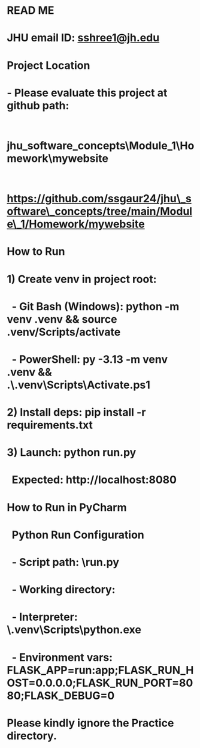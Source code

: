 # READ ME

# JHU email ID: sshree1@jh.edu

# Project Location

# \- Please evaluate this project at github path:

# &nbsp; jhu\_software\_concepts\\Module\_1\\Homework\\mywebsite

# &nbsp; https://github.com/ssgaur24/jhu\_software\_concepts/tree/main/Module\_1/Homework/mywebsite

# 

# How to Run

# 1\) Create venv in project root:

# &nbsp;  - Git Bash (Windows):  python -m venv .venv \&\& source .venv/Scripts/activate

# &nbsp;  - PowerShell:          py -3.13 -m venv .venv \&\& .\\.venv\\Scripts\\Activate.ps1

# 2\) Install deps:          pip install -r requirements.txt

# 3\) Launch:                python run.py

# &nbsp;  Expected: http://localhost:8080

# 

# How to Run in PyCharm

# &nbsp;   Python Run Configuration

# &nbsp;  - Script path:        <project>\\run.py

# &nbsp;  - Working directory:  <project>

# &nbsp;  - Interpreter:        <project>\\.venv\\Scripts\\python.exe

# &nbsp;   - Environment vars:   FLASK\_APP=run:app;FLASK\_RUN\_HOST=0.0.0.0;FLASK\_RUN\_PORT=8080;FLASK\_DEBUG=0

# 

# Please kindly ignore the Practice directory.



